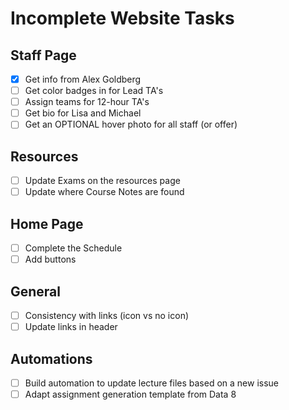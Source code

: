 # Incomplete Website Tasks

## Staff Page

- [X] Get info from Alex Goldberg
- [ ] Get color badges in for Lead TA's
- [ ] Assign teams for 12-hour TA's
- [ ] Get bio for Lisa and Michael
- [ ] Get an OPTIONAL hover photo for all staff (or offer)

## Resources

- [ ] Update Exams on the resources page
- [ ] Update where Course Notes are found

## Home Page

- [ ] Complete the Schedule
- [ ] Add buttons

## General

- [ ] Consistency with links (icon vs no icon)
- [ ] Update links in header

## Automations

- [ ] Build automation to update lecture files based on a new issue
- [ ] Adapt assignment generation template from Data 8
